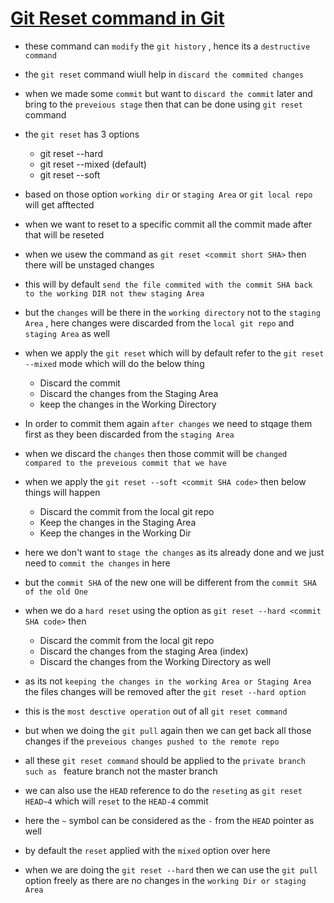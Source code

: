 # <ins> Git Reset command in Git </ins> #

- these command can `modify` the `git history` , hence its a `destructive command`

- the `git reset` command wiull help in `discard the commited changes` 

- when we made some `commit` but want to `discard the commit` later and bring to the `preveious stage` then that can be done using `git reset` command

- the `git reset` has 3 options

    - git reset --hard
    - git reset --mixed (default)
    - git reset --soft

- based on those option `working dir` or `staging Area` or `git local repo` will get afftected

-  when we want to reset to a specific commit all the commit made after that will be reseted 

- when we usew the command as `git reset <commit short SHA>`  then there will be unstaged changes

- this will by default `send the file commited with the commit SHA back to the working DIR not thew staging Area ` 

- but the `changes` will be there in the `working directory` not to the `staging Area` , here changes were discarded from the `local git repo` and `staging Area` as well 

- when we apply the `git reset` which will by default refer to the `git reset --mixed` mode which will do the below thing

  - Discard the commit
  - Discard the changes from the Staging Area
  - keep the changes in the Working Directory

- In order to commit them again `after changes` we need to stqage them first as they been discarded from the `staging Area`

- when we discard the `changes` then those commit will be `changed compared to the preveious commit that we have`

- when we apply the `git reset --soft <commit SHA code>` then below things will happen

    - Discard the commit from the local git repo
    - Keep the changes in the Staging Area
    - Keep the changes in the Working Dir

- here we don't want to `stage the changes` as its already done and we just need to `commit the changes` in here

- but the `commit SHA` of the new one will be different from the `commit SHA of the old One`

- when we do a `hard reset` using the option as `git reset --hard <commit SHA code>` then 

  - Discard the commit from the local git repo
  - Discard the changes from the staging Area (index)
  - Discard the changes from the Working Directory as well

- as its not `keeping the changes in the working Area or Staging Area` the files changes will be removed after the `git reset --hard option`

- this is the `most desctive operation` out of all `git reset command`

- but when we doing the `git pull` again then we can get back all those changes if the `preveious changes pushed to the remote repo`

- all these `git reset command` should be applied to the `private branch such as ` feature branch not the master branch

- we can also use the `HEAD` reference to do the `reseting` as `git reset HEAD~4` which will `reset` to the `HEAD-4` commit

- here the `~` symbol can be considered as the `-` from the `HEAD` pointer as well

- by default the `reset` applied with the `mixed` option over here

- when we are doing the `git reset --hard` then we can use the `git pull` option freely as there are no changes in the `working Dir or staging Area`


